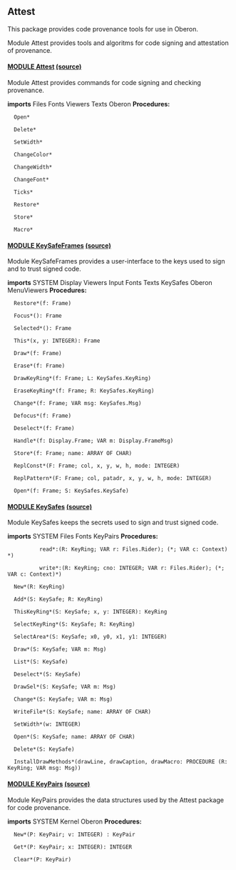 ## Attest
This package provides code provenance tools for use in Oberon.


Module Attest provides tools and algoritms for code signing and attestation of provenance.


#### [MODULE Attest](https://github.com/io-core/doc/blob/main/explib/Attest/Attest.md) [(source)](https://github.com/io-core/Attest/blob/main/Attest.Mod)
Module Attest provides commands for code signing and checking provenance.


  **imports** Files Fonts Viewers Texts Oberon
**Procedures:**
```
  Open*

  Delete*

  SetWidth*

  ChangeColor*

  ChangeWidth*

  ChangeFont*

  Ticks*

  Restore*

  Store*

  Macro*

```


#### [MODULE KeySafeFrames](https://github.com/io-core/doc/blob/main/explib/Attest/KeySafeFrames.md) [(source)](https://github.com/io-core/Attest/blob/main/KeySafeFrames.Mod)
Module KeySafeFrames provides a user-interface to the keys used to sign and to trust signed code.


  **imports** SYSTEM Display Viewers Input Fonts Texts KeySafes Oberon MenuViewers
**Procedures:**
```
  Restore*(f: Frame)

  Focus*(): Frame

  Selected*(): Frame

  This*(x, y: INTEGER): Frame

  Draw*(f: Frame)

  Erase*(f: Frame)

  DrawKeyRing*(f: Frame; L: KeySafes.KeyRing)

  EraseKeyRing*(f: Frame; R: KeySafes.KeyRing)

  Change*(f: Frame; VAR msg: KeySafes.Msg)

  Defocus*(f: Frame)

  Deselect*(f: Frame)

  Handle*(f: Display.Frame; VAR m: Display.FrameMsg)

  Store*(f: Frame; name: ARRAY OF CHAR)

  ReplConst*(F: Frame; col, x, y, w, h, mode: INTEGER)

  ReplPattern*(F: Frame; col, patadr, x, y, w, h, mode: INTEGER)

  Open*(f: Frame; S: KeySafes.KeySafe)

```


#### [MODULE KeySafes](https://github.com/io-core/doc/blob/main/explib/Attest/KeySafes.md) [(source)](https://github.com/io-core/Attest/blob/main/KeySafes.Mod)
Module KeySafes keeps the secrets used to sign and trust signed code.


  **imports** SYSTEM Files Fonts KeyPairs
**Procedures:**
```
          read*:(R: KeyRing; VAR r: Files.Rider); (*; VAR c: Context) *)

          write*:(R: KeyRing; cno: INTEGER; VAR r: Files.Rider); (*; VAR c: Context)*)

  New*(R: KeyRing)

  Add*(S: KeySafe; R: KeyRing)

  ThisKeyRing*(S: KeySafe; x, y: INTEGER): KeyRing

  SelectKeyRing*(S: KeySafe; R: KeyRing)

  SelectArea*(S: KeySafe; x0, y0, x1, y1: INTEGER)

  Draw*(S: KeySafe; VAR m: Msg)

  List*(S: KeySafe)

  Deselect*(S: KeySafe)

  DrawSel*(S: KeySafe; VAR m: Msg)

  Change*(S: KeySafe; VAR m: Msg)

  WriteFile*(S: KeySafe; name: ARRAY OF CHAR)

  SetWidth*(w: INTEGER)

  Open*(S: KeySafe; name: ARRAY OF CHAR)

  Delete*(S: KeySafe)

  InstallDrawMethods*(drawLine, drawCaption, drawMacro: PROCEDURE (R: KeyRing; VAR msg: Msg))

```


#### [MODULE KeyPairs](https://github.com/io-core/doc/blob/main/explib/Attest/KeyPairs.md) [(source)](https://github.com/io-core/Attest/blob/main/KeyPairs.Mod)
Module KeyPairs provides the data structures used by the Attest package for code provenance.


**imports** SYSTEM Kernel Oberon
**Procedures:**
```
  New*(P: KeyPair; v: INTEGER) : KeyPair

  Get*(P: KeyPair; x: INTEGER): INTEGER

  Clear*(P: KeyPair)

```
